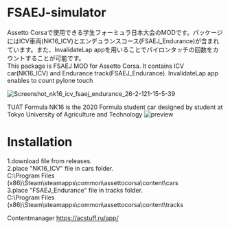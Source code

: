 # FSAEJ-simulator
Assetto Corsaで使用できる学生フォーミュラ日本大会のMODです。パッケージにはICV車両(NK16_ICV)とエンデュランスコース(FSAEJ_Endurance)が含まれています。また、InvalidateLap appを用いることでパイロンタッチの回数をカウントすることが可能です。  
This package is FSAEJ MOD for Assetto Corsa. It contains ICV car(NK16_ICV) and Endurance track(FSAEJ_Endurance). InvalidateLap app enables to count pylone touch

![Screenshot_nk16_icv_fsaej_endurance_26-2-121-15-5-39](https://user-images.githubusercontent.com/81402033/112589646-d1942780-8e44-11eb-8bea-9b0e71ca5ab1.jpg)

TUAT Formula NK16 is the 2020 Formula student car designed by student at Tokyo University of Agriculture and Technology
![preview](https://user-images.githubusercontent.com/81402033/112591112-33ee2780-8e47-11eb-951c-396fc2bc2778.jpg)

# Installation
1.download file from releases.  
2.place "NK16_ICV" file in cars folder.  
C:\Program Files (x86)\Steam\steamapps\common\assettocorsa\content\cars  
3.place "FSAEJ_Endurance" file in tracks folder.  
C:\Program Files (x86)\Steam\steamapps\common\assettocorsa\content\tracks  

Contentmanager
https://acstuff.ru/app/

